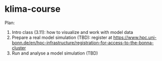 # klima-course

Plan:
1. Intro class (3.11): how to visualize and work with model data
2. Prepare a real model simulation (TBD): register at https://www.hpc.uni-bonn.de/en/hpc-infrastructure/registration-for-access-to-the-bonna-cluster
3. Run and analyse a model simulation (TBD)

